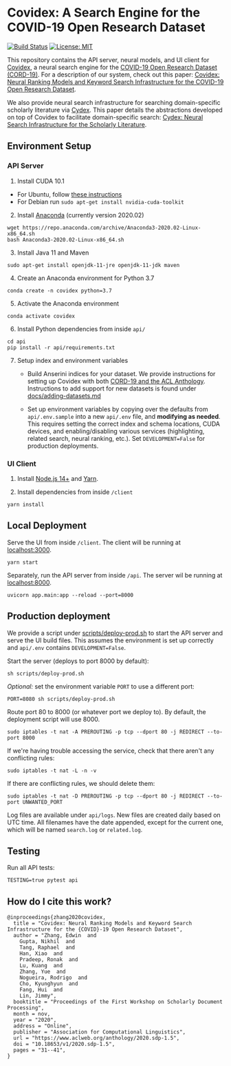 # Covidex: A Search Engine for the COVID-19 Open Research Dataset

[![Build Status](https://api.travis-ci.com/castorini/covidex.svg?branch=master)](https://travis-ci.org/castorini/covidex)
[![License: MIT](https://img.shields.io/badge/License-MIT-yellow.svg)](https://opensource.org/licenses/MIT)

This repository contains the API server, neural models, and UI client for [Covidex](https://covidex.ai), a neural search engine for the [COVID-19 Open Research Dataset (CORD-19)](https://pages.semanticscholar.org/coronavirus-research). For a description of our system, check out this paper: [Covidex: Neural Ranking Models and Keyword Search Infrastructure for the COVID-19 Open Research Dataset](https://www.aclweb.org/anthology/2020.sdp-1.5/).

We also provide neural search infrastructure for searching domain-specific scholarly literature via [Cydex](https://cydex.ai). This paper details the abstractions developed on top of Covidex to facilitate domain-specific search: [Cydex: Neural Search Infrastructure for the Scholarly Literature](https://www.aclweb.org/anthology/2020.sdp-1.19/).

## Environment Setup

### API Server

1. Install CUDA 10.1

- For Ubuntu, follow [these instructions](https://developer.nvidia.com/cuda-10.1-download-archive-update2)
- For Debian run `sudo apt-get install nvidia-cuda-toolkit`

2. Install [Anaconda](https://docs.anaconda.com/anaconda/install/linux/) (currently version 2020.02)

```
wget https://repo.anaconda.com/archive/Anaconda3-2020.02-Linux-x86_64.sh
bash Anaconda3-2020.02-Linux-x86_64.sh
```

3. Install Java 11 and Maven

```
sudo apt-get install openjdk-11-jre openjdk-11-jdk maven
```

4. Create an Anaconda environment for Python 3.7

```
conda create -n covidex python=3.7
```

5. Activate the Anaconda environment

```
conda activate covidex
```

6. Install Python dependencies from inside `api/`

```
cd api
pip install -r api/requirements.txt
```

7. Setup index and environment variables

   - Build Anserini indices for your dataset. We provide instructions for setting up Covidex with both [CORD-19 and the ACL Anthology](docs/setup-index.md). Instructions to add support for new datasets is found under [docs/adding-datasets.md](docs/adding-datasets.md)

   - Set up environment variables by copying over the defaults from `api/.env.sample` into a new `api/.env` file, and **modifying as needed**. This requires setting the correct index and schema locations, CUDA devices, and enabling/disabling various services (highlighting, related search, neural ranking, etc.). Set `DEVELOPMENT=False` for production deployments.

### UI Client

1. Install [Node.js 14+](https://nodejs.org/en/download/) and [Yarn](https://classic.yarnpkg.com/en/docs/install/).

2. Install dependencies from inside `/client`

```
yarn install
```

## Local Deployment

Serve the UI from inside `/client`. The client will be running at [localhost:3000](http://localhost:3000).

```
yarn start
```

Separately, run the API server from inside `/api`. The server wil be running at [localhost:8000](localhost:8000).

```
uvicorn app.main:app --reload --port=8000
```

## Production deployment

We provide a script under [scripts/deploy-prod.sh](scripts/deploy-prod.sh) to start the API server and serve the UI build files. This assumes the environment is set up correctly and `api/.env` contains `DEVELOPMENT=False`.

Start the server (deploys to port 8000 by default):

```
sh scripts/deploy-prod.sh
```

_Optional:_ set the environment variable `PORT` to use a different port:

```
PORT=8080 sh scripts/deploy-prod.sh
```

Route port 80 to 8000 (or whatever port we deploy to). By default, the deployment
script will use 8000.

```
sudo iptables -t nat -A PREROUTING -p tcp --dport 80 -j REDIRECT --to-port 8000
```

If we're having trouble accessing the service, check that there aren't any conflicting
rules:
```
sudo iptables -t nat -L -n -v
```
If there are conflicting rules, we should delete them:
```
sudo iptables -t nat -D PREROUTING -p tcp --dport 80 -j REDIRECT --to-port UNWANTED_PORT
```

Log files are available under `api/logs`. New files are created daily based on UTC time. All filenames have the date appended, except for the current one, which will be named `search.log` or `related.log`.

## Testing

Run all API tests:

```
TESTING=true pytest api
```

## How do I cite this work?

```
@inproceedings{zhang2020covidex,
  title = "Covidex: Neural Ranking Models and Keyword Search Infrastructure for the {COVID}-19 Open Research Dataset",
  author = "Zhang, Edwin  and
    Gupta, Nikhil  and
    Tang, Raphael  and
    Han, Xiao  and
    Pradeep, Ronak  and
    Lu, Kuang  and
    Zhang, Yue  and
    Nogueira, Rodrigo  and
    Cho, Kyunghyun  and
    Fang, Hui  and
    Lin, Jimmy",
  booktitle = "Proceedings of the First Workshop on Scholarly Document Processing",
  month = nov,
  year = "2020",
  address = "Online",
  publisher = "Association for Computational Linguistics",
  url = "https://www.aclweb.org/anthology/2020.sdp-1.5",
  doi = "10.18653/v1/2020.sdp-1.5",
  pages = "31--41",
}
```
